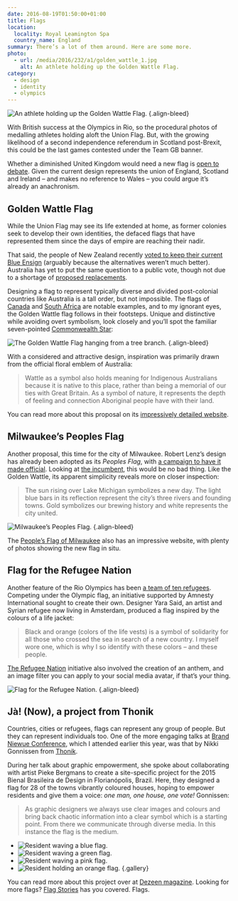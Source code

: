 ```yaml
---
date: 2016-08-19T01:50:00+01:00
title: Flags
location:
  locality: Royal Leamington Spa
  country_name: England
summary: There’s a lot of them around. Here are some more.
photo:
  - url: /media/2016/232/a1/golden_wattle_1.jpg
    alt: An athlete holding up the Golden Wattle Flag.
category:
  - design
  - identity
  - olympics
---
```


![An athlete holding up the Golden Wattle Flag.](/media/2016/232/a1/golden_wattle_1.jpg "An athlete holding up the Golden Wattle Flag. Photograph: [The Golden Wattle Flag][7]")
{.align-bleed}

With British success at the Olympics in Rio, so the procedural photos of medalling athletes holding aloft the Union Flag. But, with the growing likelihood of a second independence referendum in Scotland post-Brexit, this could be the last games contested under the Team GB banner.

Whether a diminished United Kingdom would need a new flag is [open to debate][1]. Given the current design represents the union of England, Scotland and Ireland – and makes no reference to Wales – you could argue it’s already an anachronism.

## Golden Wattle Flag

While the Union Flag may see its life extended at home, as former colonies seek to develop their own identities, the defaced flags that have represented them since the days of empire are reaching their nadir.

That said, the people of New Zealand recently [voted to keep their current Blue Ensign][2] (arguably because the alternatives weren’t much better). Australia has yet to put the same question to a public vote, though not due to a shortage of [proposed replacements][3].

Designing a flag to represent typically diverse and divided post-colonial countries like Australia is a tall order, but not impossible. The flags of [Canada][4] and [South Africa][5] are notable examples, and to my ignorant eyes, the Golden Wattle flag follows in their footsteps. Unique and distinctive while avoiding overt symbolism, look closely and you’ll spot the familiar seven-pointed [Commonwealth Star][6]:

![The Golden Wattle Flag hanging from a tree branch.](/media/2016/232/a1/golden_wattle_2.jpg "The Golden Wattle Flag.")
{.align-bleed}

With a considered and attractive design, inspiration was primarily drawn from the official floral emblem of Australia:

> Wattle as a symbol also holds meaning for Indigenous Australians because it is native to this place, rather than being a memorial of our ties with Great Britain. As a symbol of nature, it represents the depth of feeling and connection Aboriginal people have with their land.

You can read more about this proposal on its [impressively detailed website][7].

## Milwaukee’s Peoples Flag

Another proposal, this time for the city of Milwaukee. Robert Lenz’s design has already been adopted as its _Peoples Flag_, with [a campaign to have it made official][8]. Looking at [the incumbent][9], this would be no bad thing. Like the Golden Wattle, its apparent simplicity reveals more on closer inspection:

> The sun rising over Lake Michigan symbolizes a new day. The light blue bars in its reflection represent the city’s three rivers and founding towns. Gold symbolizes our brewing history and white represents the city united.

![Milwaukee’s Peoples Flag.](/media/2016/232/a1/milwaukee_peoples_flag.jpg "Milwaukee’s Peoples Flag.")
{.align-bleed}

The [People’s Flag of Milwaukee][10] also has an impressive website, with plenty of photos showing the new flag in situ.

## Flag for the Refugee Nation

Another feature of the Rio Olympics has been [a team of ten refugees][11]. Competing under the Olympic flag, an initiative supported by Amnesty International sought to create their own. Designer Yara Said, an artist and Syrian refugee now living in Amsterdam, produced a flag inspired by the colours of a life jacket:

> Black and orange (colors of the life vests) is a symbol of solidarity for all those who crossed the sea in search of a new country. I myself wore one, which is why I so identify with these colors – and these people.

[The Refugee Nation][12] initiative also involved the creation of an anthem, and an image filter you can apply to your social media avatar, if that’s your thing.

![Flag for the Refugee Nation.](/media/2016/232/a1/refugee_nation.jpg "Flag for the Refugee Nation.")
{.align-bleed}

## Jà! (Now), a project from Thonik

Countries, cities or refugees, flags can represent any group of people. But they can represent individuals too. One of the more engaging talks at [Brand Niewue Conference][13], which I attended earlier this year, was that by Nikki Gonnissen from [Thonik][14].

During her talk about graphic empowerment, she spoke about collaborating with artist Pieke Bergmans to create a site-specific project for the 2015 Bienal Brasileira de Design in Florianópolis, Brazil. Here, they designed a flag for 28 of the towns vibrantly coloured houses, hoping to empower residents and give them a voice: _one man, one house, one vote!_ Gonnissen:

> As graphic designers we always use clear images and colours and bring back chaotic information into a clear symbol which is a starting point. From there we communicate through diverse media. In this instance the flag is the medium.

- ![Resident waving a blue flag.](/media/2016/232/a1/florianopolis_1.jpg)
- ![Resident waving a green flag.](/media/2016/232/a1/florianopolis_2.jpg)
- ![Resident waving a pink flag.](/media/2016/232/a1/florianopolis_3.jpg)
- ![Resident holding an orange flag.](/media/2016/232/a1/florianopolis_4.jpg)
  {.gallery}

You can read more about this project over at [Dezeen magazine][15]. Looking for more flags? [Flag Stories][16] has you covered. Flags.

[1]: https://www.bbc.co.uk/news/magazine-25205017
[2]: https://www.theguardian.com/world/2016/mar/24/new-zealand-votes-to-keep-its-flag-in-referendum
[3]: https://en.wikipedia.org/wiki/List_of_proposed_Australian_flags
[4]: https://en.wikipedia.org/wiki/Flag_of_Canada
[5]: https://en.wikipedia.org/wiki/Flag_of_South_Africa
[6]: https://en.wikipedia.org/wiki/Commonwealth_Star
[7]: http://www.goldenwattleflag.com
[8]: http://milwaukeeflag.com/support
[9]: https://en.wikipedia.org/wiki/Flag_of_Milwaukee
[10]: http://milwaukeeflag.com
[11]: https://en.wikipedia.org/wiki/Refugee_Olympic_Team_at_the_2016_Summer_Olympics
[12]: http://www.therefugeenation.org
[13]: https://underconsideration.com/brandnieuweconference/
[14]: http://www.thonik.nl
[15]: http://www.dezeen.com/2015/09/03/thonik-creates-flags-based-brazilian-architecture-brazil-design-biennial-florianopolis
[16]: http://flagstories.co
